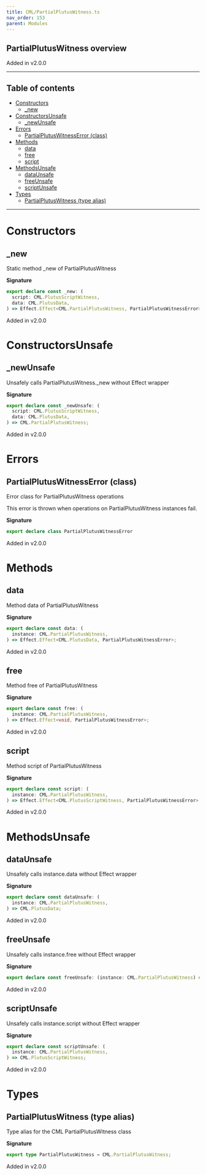 ```yaml
---
title: CML/PartialPlutusWitness.ts
nav_order: 153
parent: Modules
---
```


## PartialPlutusWitness overview

Added in v2.0.0

---

<h2 class="text-delta">Table of contents</h2>

- [Constructors](#constructors)
  - [\_new](#_new)
- [ConstructorsUnsafe](#constructorsunsafe)
  - [\_newUnsafe](#_newunsafe)
- [Errors](#errors)
  - [PartialPlutusWitnessError (class)](#partialplutuswitnesserror-class)
- [Methods](#methods)
  - [data](#data)
  - [free](#free)
  - [script](#script)
- [MethodsUnsafe](#methodsunsafe)
  - [dataUnsafe](#dataunsafe)
  - [freeUnsafe](#freeunsafe)
  - [scriptUnsafe](#scriptunsafe)
- [Types](#types)
  - [PartialPlutusWitness (type alias)](#partialplutuswitness-type-alias)

---

# Constructors

## \_new

Static method \_new of PartialPlutusWitness

**Signature**

```ts
export declare const _new: (
  script: CML.PlutusScriptWitness,
  data: CML.PlutusData,
) => Effect.Effect<CML.PartialPlutusWitness, PartialPlutusWitnessError>;
```

Added in v2.0.0

# ConstructorsUnsafe

## \_newUnsafe

Unsafely calls PartialPlutusWitness.\_new without Effect wrapper

**Signature**

```ts
export declare const _newUnsafe: (
  script: CML.PlutusScriptWitness,
  data: CML.PlutusData,
) => CML.PartialPlutusWitness;
```

Added in v2.0.0

# Errors

## PartialPlutusWitnessError (class)

Error class for PartialPlutusWitness operations

This error is thrown when operations on PartialPlutusWitness instances fail.

**Signature**

```ts
export declare class PartialPlutusWitnessError
```

Added in v2.0.0

# Methods

## data

Method data of PartialPlutusWitness

**Signature**

```ts
export declare const data: (
  instance: CML.PartialPlutusWitness,
) => Effect.Effect<CML.PlutusData, PartialPlutusWitnessError>;
```

Added in v2.0.0

## free

Method free of PartialPlutusWitness

**Signature**

```ts
export declare const free: (
  instance: CML.PartialPlutusWitness,
) => Effect.Effect<void, PartialPlutusWitnessError>;
```

Added in v2.0.0

## script

Method script of PartialPlutusWitness

**Signature**

```ts
export declare const script: (
  instance: CML.PartialPlutusWitness,
) => Effect.Effect<CML.PlutusScriptWitness, PartialPlutusWitnessError>;
```

Added in v2.0.0

# MethodsUnsafe

## dataUnsafe

Unsafely calls instance.data without Effect wrapper

**Signature**

```ts
export declare const dataUnsafe: (
  instance: CML.PartialPlutusWitness,
) => CML.PlutusData;
```

Added in v2.0.0

## freeUnsafe

Unsafely calls instance.free without Effect wrapper

**Signature**

```ts
export declare const freeUnsafe: (instance: CML.PartialPlutusWitness) => void;
```

Added in v2.0.0

## scriptUnsafe

Unsafely calls instance.script without Effect wrapper

**Signature**

```ts
export declare const scriptUnsafe: (
  instance: CML.PartialPlutusWitness,
) => CML.PlutusScriptWitness;
```

Added in v2.0.0

# Types

## PartialPlutusWitness (type alias)

Type alias for the CML PartialPlutusWitness class

**Signature**

```ts
export type PartialPlutusWitness = CML.PartialPlutusWitness;
```

Added in v2.0.0
